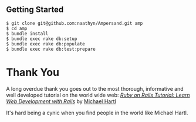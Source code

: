 Getting Started
---------------

    $ git clone git@github.com:naathyn/Ampersand.git amp
    $ cd amp
    $ bundle install
    $ bundle exec rake db:setup
    $ bundle exec rake db:populate
    $ bundle exec rake db:test:prepare

Thank You
=========

A long overdue thank you goes out to the most thorough, informative and well developed tutorial on the world wide web: *[Ruby on Rails Tutorial: Learn Web Development with Rails](http://railstutorial.org/ "Rails Tutorial")* by [Michael Hartl](http://www.michaelhartl.com/ "Michael Hartl")

It's hard being a cynic when you find people in the world like Michael Hartl.
